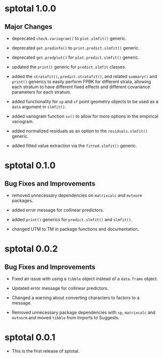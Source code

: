 # sptotal 1.0.0

## Major Changes

* deprecated `check.variogram()` to `plot.slmfit()` generic.

* deprecated `get.predinfo()` to `print.predict.slmfit()` generic.

* deprecated `get.predplot()` for `plot.predict.slmfit()` generic.

* updated the `print()` generic for `predict.slmfit` classes.

* added the `stratafit()`, `predict.stratafit()`, and related `summary()` and `print()` generics to easily perform FPBK for different strata, allowing each stratum to have different fixed effects and different covariance parameters for each stratum.

* added functionality for `sp` and `sf` point geometry objects to be used as a `data` argument in `slmfit()`.

* added variogram function `sv()` to allow for more options in the empirical variogram.

* added normalized residuals as an option to the `residuals.slmfit()` generic.

* added fitted value extraction via the `fitted.slmfit()` generic.

# sptotal 0.1.0

## Bug Fixes and Improvements

* removed unnecessary dependencies on `matrixcalc` and `mvtnorm` packages.

* added error message for collinear predictors.

* added `print()` generics for `predict.slmfit()` and `slmfit()`.

* changed UTM to TM in package functions and documentation.

# sptotal 0.0.2

## Bug Fixes and Improvements

* Fixed an issue with using a `tibble` object instead of a `data.frame` object.

* Updated error message for collinear predictors.

* Changed a warning about converting characters to factors to a message.

* Removed unnecessary package dependencies with `sp`, `matrixcalc` and `mvtnorm` and moved `tibble` from Imports to Suggests.

# sptotal 0.0.1

* This is the first release of sptotal.
